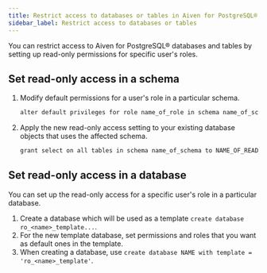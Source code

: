```yaml
---
title: Restrict access to databases or tables in Aiven for PostgreSQL®
sidebar_label: Restrict access to databases or tables
---
```


You can restrict access to Aiven for PostgreSQL® databases and tables by
setting up read-only permissions for specific user's roles.

## Set read-only access in a schema

1.  Modify default permissions for a user's role in a particular
    schema.

    ```bash
    alter default privileges for role name_of_role in schema name_of_schema YOUR_GRANT_OR_REVOKE_PERMISSIONS
    ```

1.  Apply the new read-only access setting to your existing database
    objects that uses the affected schema.

    ```bash
    grant select on all tables in schema name_of_schema to NAME_OF_READ_ONLY_ROLE
    ```

## Set read-only access in a database

You can set up the read-only access for a specific user's role in a
particular database.

1.  Create a database which will be used as a template
    `create database ro_<name>_template...`.
1.  For the new template database, set permissions and roles that you
    want as default ones in the template.
1.  When creating a database, use
    `create database NAME with template = 'ro_<name>_template'`.
